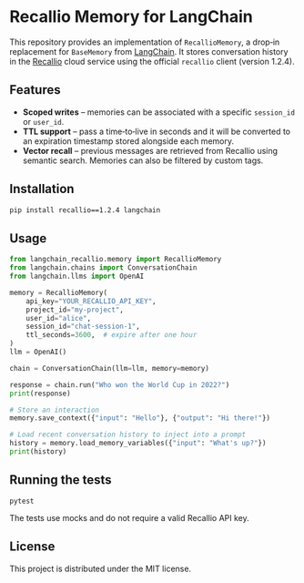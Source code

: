 # Recallio Memory for LangChain

This repository provides an implementation of `RecallioMemory`, a drop‑in replacement for `BaseMemory` from [LangChain](https://python.langchain.com/). It stores conversation history in the [Recallio](https://app.recallio.ai) cloud service using the official `recallio` client (version 1.2.4).

## Features

- **Scoped writes** – memories can be associated with a specific `session_id` or `user_id`.
- **TTL support** – pass a time‑to‑live in seconds and it will be converted to an expiration timestamp stored alongside each memory.
- **Vector recall** – previous messages are retrieved from Recallio using semantic search. Memories can also be filtered by custom tags.

## Installation

```bash
pip install recallio==1.2.4 langchain
```

## Usage

```python
from langchain_recallio.memory import RecallioMemory
from langchain.chains import ConversationChain
from langchain.llms import OpenAI

memory = RecallioMemory(
    api_key="YOUR_RECALLIO_API_KEY",
    project_id="my-project",
    user_id="alice",
    session_id="chat-session-1",
    ttl_seconds=3600,  # expire after one hour
)
llm = OpenAI()

chain = ConversationChain(llm=llm, memory=memory)

response = chain.run("Who won the World Cup in 2022?")
print(response)

# Store an interaction
memory.save_context({"input": "Hello"}, {"output": "Hi there!"})

# Load recent conversation history to inject into a prompt
history = memory.load_memory_variables({"input": "What's up?"})
print(history)
```

## Running the tests

```
pytest
```

The tests use mocks and do not require a valid Recallio API key.

## License

This project is distributed under the MIT license.
